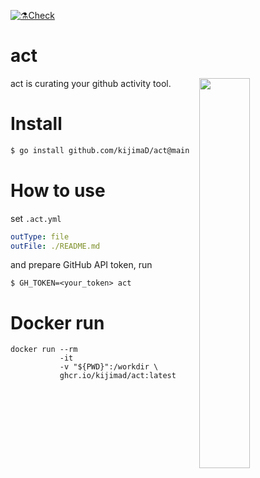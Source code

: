 [![⚗️Check](https://github.com/kijimaD/act/actions/workflows/check.yml/badge.svg)](https://github.com/kijimaD/act/actions/workflows/check.yml)

# act

<img src="https://user-images.githubusercontent.com/11595790/193450591-6b681517-3b5a-4dd4-ac04-5dce9b209882.png" width="40%" align=right>

act is curating your github activity tool.

# Install

```sh
$ go install github.com/kijimaD/act@main
```

# How to use

set `.act.yml`

```yml
outType: file
outFile: ./README.md
```

and prepare GitHub API token, run

```shell
$ GH_TOKEN=<your_token> act
```

# Docker run

```shell
docker run --rm
           -it
           -v "${PWD}":/workdir \
           ghcr.io/kijimad/act:latest
```
